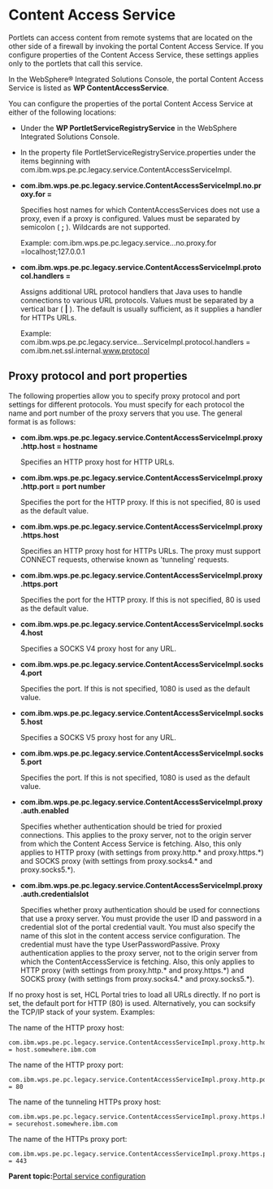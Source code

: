 # Content Access Service

Portlets can access content from remote systems that are located on the other side of a firewall by invoking the portal Content Access Service. If you configure properties of the Content Access Service, these settings applies only to the portlets that call this service.

In the WebSphere® Integrated Solutions Console, the portal Content Access Service is listed as **WP ContentAccessService**.

You can configure the properties of the portal Content Access Service at either of the following locations:

-   Under the **WP PortletServiceRegistryService** in the WebSphere Integrated Solutions Console.
-   In the property file PortletServiceRegistryService.properties under the items beginning with com.ibm.wps.pe.pc.legacy.service.ContentAccessServiceImpl.

-   **com.ibm.wps.pe.pc.legacy.service.ContentAccessServiceImpl.no.proxy.for =**

    Specifies host names for which ContentAccessServices does not use a proxy, even if a proxy is configured. Values must be separated by semicolon \( **;** \). Wildcards are not supported.

    Example: com.ibm.wps.pe.pc.legacy.service...no.proxy.for =localhost;127.0.0.1

-   **com.ibm.wps.pe.pc.legacy.service.ContentAccessServiceImpl.protocol.handlers =**

    Assigns additional URL protocol handlers that Java uses to handle connections to various URL protocols. Values must be separated by a vertical bar \( **\|** \). The default is usually sufficient, as it supplies a handler for HTTPs URLs.

    Example: com.ibm.wps.pe.pc.legacy.service...ServiceImpl.protocol.handlers = com.ibm.net.ssl.internal.www.protocol


## Proxy protocol and port properties

The following properties allow you to specify proxy protocol and port settings for different protocols. You must specify for each protocol the name and port number of the proxy servers that you use. The general format is as follows:

-   **com.ibm.wps.pe.pc.legacy.service.ContentAccessServiceImpl.proxy.http.host = hostname**

    Specifies an HTTP proxy host for HTTP URLs.

-   **com.ibm.wps.pe.pc.legacy.service.ContentAccessServiceImpl.proxy.http.port = port number**

    Specifies the port for the HTTP proxy. If this is not specified, 80 is used as the default value.

-   **com.ibm.wps.pe.pc.legacy.service.ContentAccessServiceImpl.proxy.https.host**

    Specifies an HTTP proxy host for HTTPs URLs. The proxy must support CONNECT requests, otherwise known as 'tunneling' requests.

-   **com.ibm.wps.pe.pc.legacy.service.ContentAccessServiceImpl.proxy.https.port**

    Specifies the port for the HTTP proxy. If this is not specified, 80 is used as the default value.

-   **com.ibm.wps.pe.pc.legacy.service.ContentAccessServiceImpl.socks4.host**

    Specifies a SOCKS V4 proxy host for any URL.

-   **com.ibm.wps.pe.pc.legacy.service.ContentAccessServiceImpl.socks4.port**

    Specifies the port. If this is not specified, 1080 is used as the default value.

-   **com.ibm.wps.pe.pc.legacy.service.ContentAccessServiceImpl.socks5.host**

    Specifies a SOCKS V5 proxy host for any URL.

-   **com.ibm.wps.pe.pc.legacy.service.ContentAccessServiceImpl.socks5.port**

    Specifies the port. If this is not specified, 1080 is used as the default value.

-   **com.ibm.wps.pe.pc.legacy.service.ContentAccessServiceImpl.proxy.auth.enabled**

    Specifies whether authentication should be tried for proxied connections. This applies to the proxy server, not to the origin server from which the Content Access Service is fetching. Also, this only applies to HTTP proxy \(with settings from proxy.http.\* and proxy.https.\*\) and SOCKS proxy \(with settings from proxy.socks4.\* and proxy.socks5.\*\).

-   **com.ibm.wps.pe.pc.legacy.service.ContentAccessServiceImpl.proxy.auth.credentialslot**

    Specifies whether proxy authentication should be used for connections that use a proxy server. You must provide the user ID and password in a credential slot of the portal credential vault. You must also specify the name of this slot in the content access service configuration. The credential must have the type UserPasswordPassive. Proxy authentication applies to the proxy server, not to the origin server from which the ContentAccessService is fetching. Also, this only applies to HTTP proxy \(with settings from proxy.http.\* and proxy.https.\*\) and SOCKS proxy \(with settings from proxy.socks4.\* and proxy.socks5.\*\).


If no proxy host is set, HCL Portal tries to load all URLs directly. If no port is set, the default port for HTTP \(80\) is used. Alternatively, you can socksify the TCP/IP stack of your system. Examples:

The name of the HTTP proxy host:

```
com.ibm.wps.pe.pc.legacy.service.ContentAccessServiceImpl.proxy.http.host = host.somewhere.ibm.com
```

The name of the HTTP proxy port:

```
com.ibm.wps.pe.pc.legacy.service.ContentAccessServiceImpl.proxy.http.port = 80
```

The name of the tunneling HTTPs proxy host:

```
com.ibm.wps.pe.pc.legacy.service.ContentAccessServiceImpl.proxy.https.host = securehost.somewhere.ibm.com
```

The name of the HTTPs proxy port:

```
com.ibm.wps.pe.pc.legacy.service.ContentAccessServiceImpl.proxy.https.port = 443
```

**Parent topic:**[Portal service configuration](../admin-system/srvcfgref.md)

